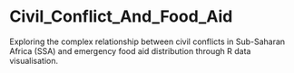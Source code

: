 # Civil_Conflict_And_Food_Aid
Exploring the complex relationship between civil conflicts in Sub-Saharan Africa (SSA) and emergency food aid distribution through R data visualisation.
